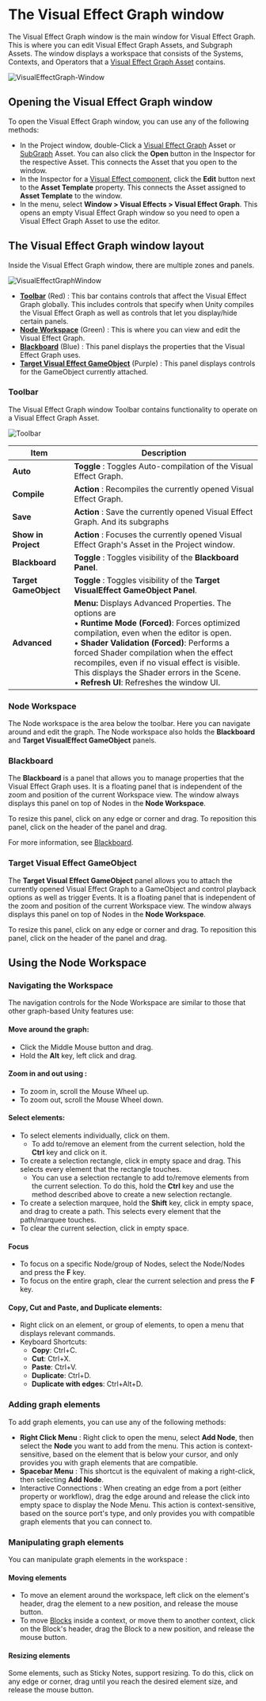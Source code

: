 # The Visual Effect Graph window

The Visual Effect Graph window is the main window for Visual Effect Graph. This is where you can edit Visual Effect Graph Assets, and Subgraph Assets. The window displays a workspace that consists of the Systems, Contexts, and Operators that a  [Visual Effect Graph Asset](VisualEffectGraphAsset.md) contains.

![VisualEffectGraph-Window](Images/VisualEffectGraph-Window.png)

## Opening the Visual Effect Graph window

To open the Visual Effect Graph window, you can use any of the following methods:

* In the Project window, double-Click a [Visual Effect Graph](VisualEffectGraphAsset.md) Asset or [SubGraph](Subgraph.md) Asset. You can also click the **Open** button in the Inspector for the respective Asset. This connects the Asset that you open to the window.
* In the Inspector for a [Visual Effect component](VisualEffectComponent.md#the-visual-effect-inspector), click the **Edit** button next to the **Asset Template** property. This connects the Asset assigned to **Asset Template** to the window.
* In the menu, select **Window > Visual Effects > Visual Effect Graph**. This opens an empty Visual Effect Graph window so you need to open a Visual Effect Graph Asset to use the editor.

## The Visual Effect Graph window layout

Inside the Visual Effect Graph window, there are multiple zones and panels.

![VisualEffectGraphWindow](Images/VisualEffectGraph-WindowDetails.png)

* **[Toolbar](#Toolbar)** (Red) : This bar contains controls that affect the Visual Effect Graph globally. This includes controls that specify when Unity compiles the Visual Effect Graph as well as controls that let you display/hide certain panels.
* **[Node Workspace](#NodeWorkspace)** (Green) : This is where you can view and edit the Visual Effect Graph.
* **[Blackboard](#Blackboard)** (Blue) : This panel displays the properties that the Visual Effect Graph uses.
* **[Target Visual Effect GameObject](#TargetGameObject)** (Purple) : This panel displays controls for the GameObject currently attached.

<a name="Toolbar"></a>
### Toolbar

The Visual Effect Graph window Toolbar contains functionality to operate on a Visual Effect Graph Asset.

![Toolbar](Images/Toolbar.png)

| Item                  | Description                                                  |
| --------------------- | ------------------------------------------------------------ |
| **Auto**              | **Toggle** : Toggles Auto-compilation of the Visual Effect Graph. |
| **Compile**           | **Action** : Recompiles the currently opened Visual Effect Graph. |
| **Save**              | **Action** : Save the currently opened Visual Effect Graph. And its subgraphs |
| **Show in Project**   | **Action** : Focuses the currently opened Visual Effect Graph's Asset in the Project window. |
| **Blackboard**        | **Toggle** : Toggles visibility of the **Blackboard Panel**. |
| **Target GameObject** | **Toggle** : Toggles visibility of the **Target VisualEffect GameObject Panel**. |
| **Advanced**          | **Menu:** Displays Advanced Properties. The options are <br/>&#8226; **Runtime Mode (Forced)**: Forces optimized compilation, even when the editor is open.<br/>&#8226; **Shader Validation (Forced)**: Performs a forced Shader compilation when the effect recompiles, even if no visual effect is visible. This displays the Shader errors in the Scene. <br/>&#8226; **Refresh UI**: Refreshes the window UI. |

<a name="NodeWorkspace"></a>
### Node Workspace

The Node workspace is the area below the toolbar. Here you can navigate around and edit the graph. The Node workspace also holds the **Blackboard** and **Target VisualEffect GameObject** panels.

<a name="Blackboard"></a>
### Blackboard

The **Blackboard** is a panel that allows you to manage properties that the Visual Effect Graph uses. It is a floating panel that is independent of the zoom and position of the current Workspace view. The window always displays this panel on top of Nodes in the **Node Workspace**.

To resize this panel, click on any edge or corner and drag. To reposition this panel, click on the header of the panel and drag.

For more information, see [Blackboard](Blackboard.md).

<a name="TargetGameObject"></a>
### Target Visual Effect GameObject

The **Target Visual Effect GameObject** panel allows you to attach the currently opened Visual Effect Graph to a GameObject and control playback options as well as trigger Events. It is a floating panel that is independent of the zoom and position of the current Workspace view. The window always displays this panel on top of Nodes in the **Node Workspace**.

To resize this panel, click on any edge or corner and drag. To reposition this panel, click on the header of the panel and drag.

## Using the Node Workspace

### Navigating the Workspace

The navigation controls for the Node Workspace are similar to those that other graph-based Unity features use:

#### Move around the graph:

* Click the Middle Mouse button and drag.
* Hold the **Alt** key, left click and drag.

#### Zoom in and out using :

* To zoom in, scroll the Mouse Wheel up.
* To zoom out, scroll the Mouse Wheel down.

#### Select elements:

* To select elements individually, click on them.
  * To add to/remove an element from the current selection, hold the **Ctrl** key and click on it.
* To create a selection rectangle, click in empty space and drag. This selects every element that the rectangle touches.
  * You can use a selection rectangle to add to/remove elements from the current selection. To do this, hold the **Ctrl** key and use the method described above to create a new selection rectangle.
* To create a selection marquee, hold the **Shift** key, click in empty space, and drag to create a path. This selects every element that the path/marquee touches.
* To clear the current selection, click in empty space.

#### Focus

*  To focus on a specific Node/group of Nodes, select the Node/Nodes and press the **F** key.
*  To focus on the entire graph, clear the current selection and press the **F** key.

#### Copy, Cut and Paste, and Duplicate elements:

* Right click on an element, or group of elements, to open a menu that displays relevant commands.
* Keyboard Shortcuts:
  * **Copy**: Ctrl+C.
  * **Cut**: Ctrl+X.
  * **Paste**: Ctrl+V.
  * **Duplicate**: Ctrl+D.
  * **Duplicate with edges**: Ctrl+Alt+D.

### Adding graph elements

To add graph elements, you can use any of the following methods:

* **Right Click Menu** : Right click to open the menu, select **Add Node**, then select the **Node** you want to add from the menu. This action is context-sensitive, based on the element that is below your cursor, and only provides you with graph elements that are compatible.
* **Spacebar Menu** : This shortcut is the equivalent of making a right-click, then selecting **Add Node**.
* Interactive Connections : When creating an edge from a port (either property or workflow), drag the edge around and release the click into empty space to display the Node Menu. This action is context-sensitive, based on the source port's type, and only provides you with compatible graph elements that you can connect to.

### Manipulating graph elements

You can manipulate graph elements in the workspace :

#### Moving elements

* To move an element around the workspace, left click on the element's header, drag the element to a new position, and release the mouse button.
* To move [Blocks](Blocks.md) inside a context, or move them to another context, click on the Block's header, drag the Block to a new position, and release the mouse button.

#### Resizing elements

Some elements, such as Sticky Notes, support resizing. To do this, click on any edge or corner, drag until you reach the desired element size, and release the mouse button.
